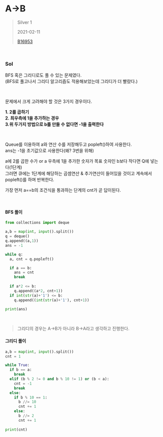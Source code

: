 # A->B
> Silver 1
>
> 2021-02-11
>
> [B16953](https://www.acmicpc.net/problem/16953)


<br>

### Sol

BFS 혹은 그리디로도 풀 수 있는 문제였다.   
(BFS로 풀고나서 그리디 알고리즘도 적용해보았는데 그리디가 더 빨랐다.)  


<br>

문제에서 크게 고려해야 할 것은 3가지 경우이다.

**1. 2를 곱하기**  
**2. 최우측에 1을 추가하는 경우**  
**3.위 두가지 방법으로 b를 만들 수 없다면 -1을 출력한다**


<br>
 
Queue를 이용하여 a와 연산 수를 저장해두고 popleft()하여 사용한다.  
ans는 -1을 초기값으로 사용한다(왜? 3번을 위해)  
  
a에 2를 곱한 수가 or a 우측에 1을 추가한 숫자가 목표 숫자인 b보다 작다면 Q에 넣는다(1단계)  
그러면 큐에는 1단계에 해당하는 곱셈연산 & 추가연산이 들어있을 것이고 계속에서 popleft()를 하며 반복한다.  

가장 먼저 a==b의 조건식을 통과하는 단계의 cnt가 곧 답이된다.
 
 
 <br>
 
#### BFS 풀이
```python
from collections import deque

a,b = map(int, input().split())
q = deque()
q.append((a,1))
ans = -1

while q:
  a, cnt = q.popleft()

  if a == b:
    ans = cnt
    break
  
  if a*2 <= b:
    q.append((a*2, cnt+1))
  if int(str(a)+'1') <= b:
    q.append((int(str(a)+'1'), cnt+1))

print(ans)
```


<br>

> 그리디의 경우는 A->B가 아니라 B->A라고 생각하고 진행한다.  
#### 그리디 풀이
```python
a,b = map(int, input().split())
cnt = 1

while True:
  if b == a:
    break
  elif (b % 2 != 0 and b % 10 != 1) or (b < a):
    cnt = -1
    break
  else:
    if b % 10 == 1:
      b //= 10
      cnt += 1
    else:
      b //= 2
      cnt += 1
 
print(cnt)
```